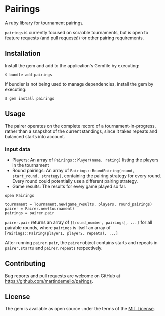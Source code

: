# Pairings

A ruby library for tournament pairings.

`pairings` is currently focused on scrabble tournaments, but is open to feature
requests (and pull requests!) for other pairing requirements.

## Installation

Install the gem and add to the application's Gemfile by executing:

    $ bundle add pairings

If bundler is not being used to manage dependencies, install the gem by executing:

    $ gem install pairings

## Usage

The pairer operates on the complete record of a tournament-in-progress, rather
than a snapshot of the current standings, since it takes repeats and balanced
starts into account.

### Input data

* Players: An array of `Pairings::Player(name, rating)` listing the players in
  the tournament
* Round pairings: An array of `Pairings::RoundPairing(round, start_round,
  strategy)`, containing the pairing strategy for every round. Every round
  could potentially use a different pairing strategy.
* Game results: The results for every game played so far.

```
open Pairings

tournament = Tournament.new(game_results, players, round_pairings)
pairer = Pairer.new(tournament)
pairings = pairer.pair
```

`pairer.pair` returns an array of `[[round_number, pairings], ...]` for all
pairable rounds, where `pairings` is itself an array of
[`Pairings::Pairing(player1, player2, repeats), ...]`

After running `pairer.pair`, the `pairer` object contains starts and repeats in
`pairer.starts` and `pairer.repeats` respectively.


## Contributing

Bug reports and pull requests are welcome on GitHub at https://github.com/martindemello/pairings.

## License

The gem is available as open source under the terms of the [MIT License](https://opensource.org/licenses/MIT).
